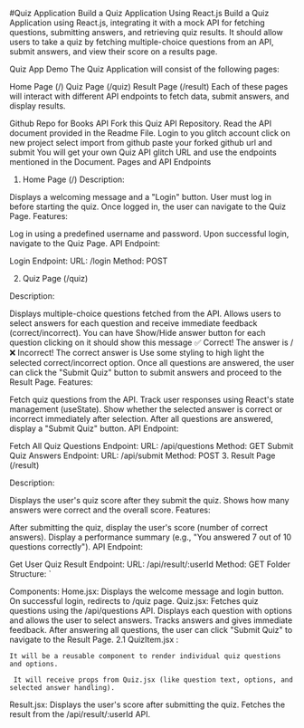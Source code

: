 
#Quiz Application
Build a Quiz Application Using React.js
Build a Quiz Application using React.js, integrating it with a mock API for fetching questions, submitting answers, and retrieving quiz results. It should allow users to take a quiz by fetching multiple-choice questions from an API, submit answers, and view their score on a results page.

Quiz App Demo
The Quiz Application will consist of the following pages:

Home Page (/)
Quiz Page (/quiz)
Result Page (/result)
Each of these pages will interact with different API endpoints to fetch data, submit answers, and display results.

Github Repo for Books API
Fork this Quiz API Repository.
Read the API document provided in the Readme File.
Login to you glitch account
click on new project
select import from github
paste your forked github url and submit
You will get your own Quiz API glitch URL and use the endpoints mentioned in the Document.
Pages and API Endpoints
1. Home Page (/)
 Description:

Displays a welcoming message and a "Login" button.
User must log in before starting the quiz.
Once logged in, the user can navigate to the Quiz Page.
Features:

Log in using a predefined username and password.
Upon successful login, navigate to the Quiz Page.
API Endpoint:

Login Endpoint:
URL: /login
Method: POST


2. Quiz Page (/quiz)


Description:

Displays multiple-choice questions fetched from the API.
Allows users to select answers for each question and receive immediate feedback (correct/incorrect).
You can have Show/Hide answer button for each question clicking on it should show this message ✅ Correct! The answer is <correct answer> / ❌ Incorrect! The correct answer is <corect answer>
Use some styling to high light the selected correct/incorrect option.
Once all questions are answered, the user can click the "Submit Quiz" button to submit answers and proceed to the Result Page.
Features:

Fetch quiz questions from the API.
Track user responses using React's state management (useState).
Show whether the selected answer is correct or incorrect immediately after selection.
After all questions are answered, display a "Submit Quiz" button.
API Endpoint:

Fetch All Quiz Questions Endpoint:
URL: /api/questions
Method: GET
Submit Quiz Answers Endpoint:
URL: /api/submit
Method: POST
3. Result Page (/result)


Description:

Displays the user's quiz score after they submit the quiz.
Shows how many answers were correct and the overall score.
Features:

After submitting the quiz, display the user's score (number of correct answers).
Display a performance summary (e.g., "You answered 7 out of 10 questions correctly").
API Endpoint:

Get User Quiz Result Endpoint:
URL: /api/result/:userId
Method: GET
Folder Structure:
 `

Components:
Home.jsx:
Displays the welcome message and login button.
On successful login, redirects to /quiz page.
Quiz.jsx:
Fetches quiz questions using the /api/questions API.
Displays each question with options and allows the user to select answers.
Tracks answers and gives immediate feedback.
After answering all questions, the user can click "Submit Quiz" to navigate to the Result Page.
2.1 QuizItem.jsx :

    It will be a reusable component to render individual quiz questions and options.

     It will receive props from Quiz.jsx (like question text, options, and selected answer handling). 
    
Result.jsx:
Displays the user's score after submitting the quiz.
Fetches the result from the /api/result/:userId API.

